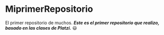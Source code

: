 # MiprimerRepositorio
El primer repositorio de muchos.
***Este es el primer repositorio que realizo, basado en las clases de Platzi.*** :smiley:

